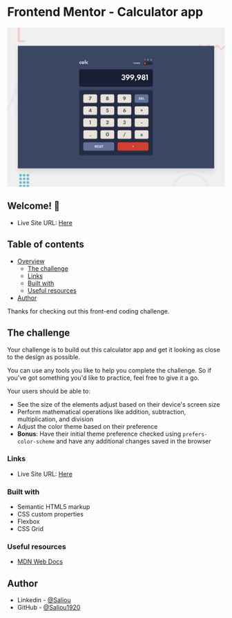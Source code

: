 # Frontend Mentor - Calculator app

![Design preview for the Calculator app coding challenge](./design/desktop-preview.jpg)

## Welcome! 👋

- Live Site URL: [Here](https://saliou1920.github.io/Calculator-App/)

## Table of contents

- [Overview](#overview)
  - [The challenge](#the-challenge)
  - [Links](#links)
  - [Built with](#built-with)
  - [Useful resources](#useful-resources)
- [Author](#author)

Thanks for checking out this front-end coding challenge.

## The challenge

Your challenge is to build out this calculator app and get it looking as close to the design as possible.

You can use any tools you like to help you complete the challenge. So if you've got something you'd like to practice, feel free to give it a go.

Your users should be able to:

- See the size of the elements adjust based on their device's screen size
- Perform mathematical operations like addition, subtraction, multiplication, and division
- Adjust the color theme based on their preference
- **Bonus**: Have their initial theme preference checked using `prefers-color-scheme` and have any additional changes saved in the browser

### Links

- Live Site URL: [Here](https://saliou1920.github.io/Calculator-App/)

### Built with

- Semantic HTML5 markup
- CSS custom properties
- Flexbox
- CSS Grid

### Useful resources

- [MDN Web Docs](https://developer.mozilla.org/en-US/docs/Web/CSS/CSS_Grid_Layout/Basic_Concepts_of_Grid_Layout)

## Author

- Linkedin - [@Saliou](https://www.linkedin.com/in/saliou-diop-527741112/)
- GitHub - [@Saliou1920](https://github.com/Saliou1920)
